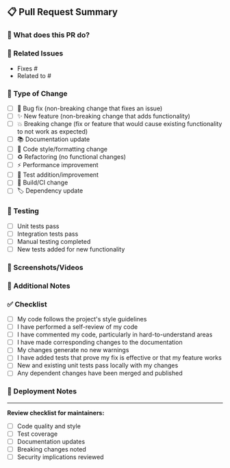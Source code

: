 ## 📋 Pull Request Summary

### 🎯 What does this PR do?
<!-- Briefly describe what this PR accomplishes -->

### 🔗 Related Issues
<!-- Link any related issues using "Fixes #123" or "Closes #123" for automatic closure -->
- Fixes #
- Related to #

### 🧪 Type of Change
<!-- Mark the relevant option with an "x" -->
- [ ] 🐛 Bug fix (non-breaking change that fixes an issue)
- [ ] ✨ New feature (non-breaking change that adds functionality)
- [ ] 💥 Breaking change (fix or feature that would cause existing functionality to not work as expected)
- [ ] 📚 Documentation update
- [ ] 🎨 Code style/formatting change
- [ ] ♻️ Refactoring (no functional changes)
- [ ] ⚡ Performance improvement
- [ ] 🧪 Test addition/improvement
- [ ] 🔧 Build/CI change
- [ ] 🏷️ Dependency update

### 🧪 Testing
<!-- Describe how you tested these changes -->
- [ ] Unit tests pass
- [ ] Integration tests pass
- [ ] Manual testing completed
- [ ] New tests added for new functionality

### 📸 Screenshots/Videos
<!-- If applicable, add screenshots or videos demonstrating the changes -->

### 📝 Additional Notes
<!-- Any additional information, context, or considerations -->

### ✅ Checklist
<!-- Mark completed items with an "x" -->
- [ ] My code follows the project's style guidelines
- [ ] I have performed a self-review of my code
- [ ] I have commented my code, particularly in hard-to-understand areas
- [ ] I have made corresponding changes to the documentation
- [ ] My changes generate no new warnings
- [ ] I have added tests that prove my fix is effective or that my feature works
- [ ] New and existing unit tests pass locally with my changes
- [ ] Any dependent changes have been merged and published

### 🚀 Deployment Notes
<!-- Any special deployment considerations or migration steps -->

---
**Review checklist for maintainers:**
- [ ] Code quality and style
- [ ] Test coverage
- [ ] Documentation updates
- [ ] Breaking changes noted
- [ ] Security implications reviewed
